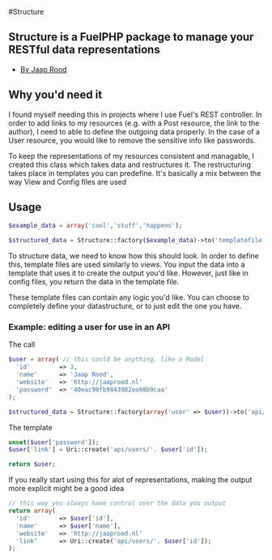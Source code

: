 #Structure
## Structure is a FuelPHP package to manage your RESTful data representations

* [By Jaap Rood](http://www.jaaprood.nl)

## Why you'd need it

I found myself needing this in projects where I use Fuel's REST controller. In order to add links to my resources (e.g. with a Post resource, the link to the author), I need to able to define the outgoing data properly. In the case of a User resource, you would like to remove the sensitive info like passwords.

To keep the representations of my resources consistent and managable, I created this class which takes data and restructures it. The restructuring takes place in templates you can predefine. It's basically a mix between the way View and Config files are used

## Usage

```php
$example_data = array('cool','stuff','happens');

$structured_data = Structure::factory($example_data)->to('templatefile');
```

To structure data, we need to know how this should look. In order to define this, template files are used similarly to views. You input the data into a template that uses it to create the output you'd like. However, just like in config files, you return the data in the template file.

These template files can contain any logic you'd like. You can choose to completely define your datastructure, or to just edit the one you have.


### Example: editing a user for use in an API

The call
```php
$user = array( // this could be anything, like a Model
  'id'        => 3,
  'name'      => 'Jaap Rood',
  'website'   => 'http://jaaprood.nl'
  'password'  => '40eac98fb9843982ea98b9caa'
);

$structured_data = Structure::factory(array('user' => $user))->to('api/user');
```

The template
```php
unset($user['password']);
$user['link'] = Uri::create('api/users/'. $user['id']);

return $user;
```

If you really start using this for alot of representations, making the output more explicit might be a good idea 
```php
// this way you always have control over the data you output
return array(
  'id'        => $user['id'],
  'name'      => $user['name'],
  'website'   => 'http://jaaprood.nl'
  'link'      => Uri::create('api/users/'. $user['id']);
);
```
